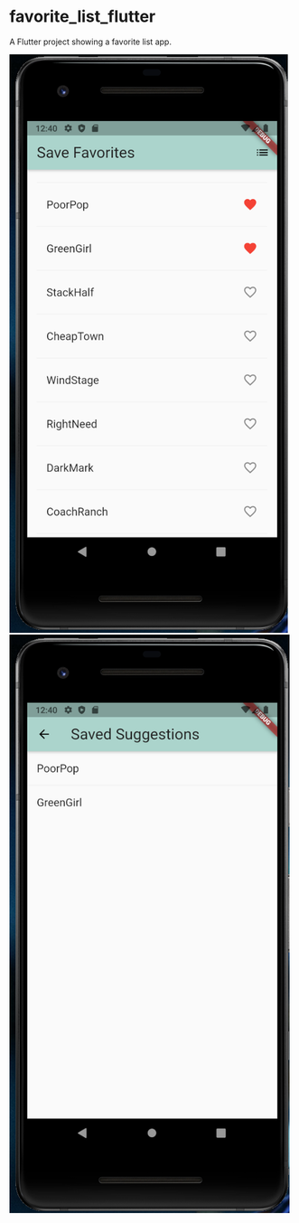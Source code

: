 # favorite_list_flutter

A Flutter project showing a favorite list app.


![fav-app1](./pictures/fav-app1.png)
![fav-app2](./pictures/fav-app2.png)